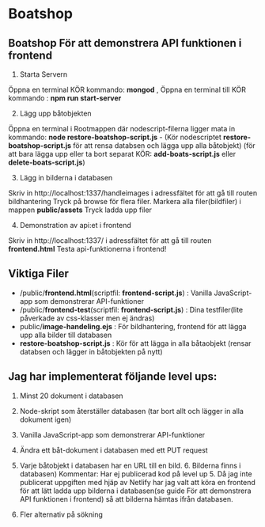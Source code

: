 # Boatshop
Boatshop
För att demonstrera API funktionen i frontend
---------------------------------------

1. Starta Servern

Öppna en terminal KÖR kommando: **mongod** , Öppna en terminal till KÖR kommando : **npm run start-server**

2. Lägg upp båtobjekten

Öppna en terminal i Rootmappen där nodescript-filerna ligger mata in kommando: 
**node restore-boatshop-script.js**  - (Kör nodescriptet **restore-boatshop-script.js** för att rensa databsen och lägga upp alla båtobjekt)
(för att bara lägga upp eller ta bort separat KÖR: **add-boats-script.js** eller **delete-boats-script.js**)

3. Lägg in bilderna i databasen

Skriv in http://localhost:1337/handleimages i adressfältet för att gå till routen bildhantering
Tryck på browse för flera filer. Markera alla filer(bildfiler) i mappen **public/assets**
Tryck ladda upp filer

4. Demonstration av api:et i frontend

Skriv in http://localhost:1337/ i adressfältet för att gå till routen **frontend.html**
Testa api-funktionerna i frontend!


Viktiga Filer
---------------------------------------
- /public/**frontend.html**(scriptfil: **frontend-script.js**) : Vanilla JavaScript-app som demonstrerar API-funktioner
- /public/**frontend-test**(scriptfil: **frontend-script.js**) : Dina testfiler(lite påverkade av css-klasser men ej ändras)
- public/**image-handeling.ejs** : För bildhantering, frontend för att lägga upp alla bilder till databasen
- **restore-boatshop-script.js** : Kör för att lägga in alla båtaobjekt (rensar databsen och lägger in båtobjekten på nytt)


Jag har implementerat följande level ups:
---------------------------------------
1. Minst 20 dokument i databasen
2. Node-skript som återställer databasen (tar bort allt och lägger in alla dokument igen)
3. Vanilla JavaScript-app som demonstrerar API-funktioner
4. Ändra ett båt-dokument i databasen med ett PUT request

5. Varje båtobjekt i databasen har en URL till en bild. 6. Bilderna finns i databasen)
Kommentar: Har ej publicerad kod på level up 5. Då jag inte publicerat uppgiften med hjäp av
Netlify har jag valt att köra en frontend för att lätt ladda upp bilderna i databasen(se guide För att demonstrera API funktionen i frontend)
så att bilderna hämtas ifrån databasen.

7. Fler alternativ på sökning
